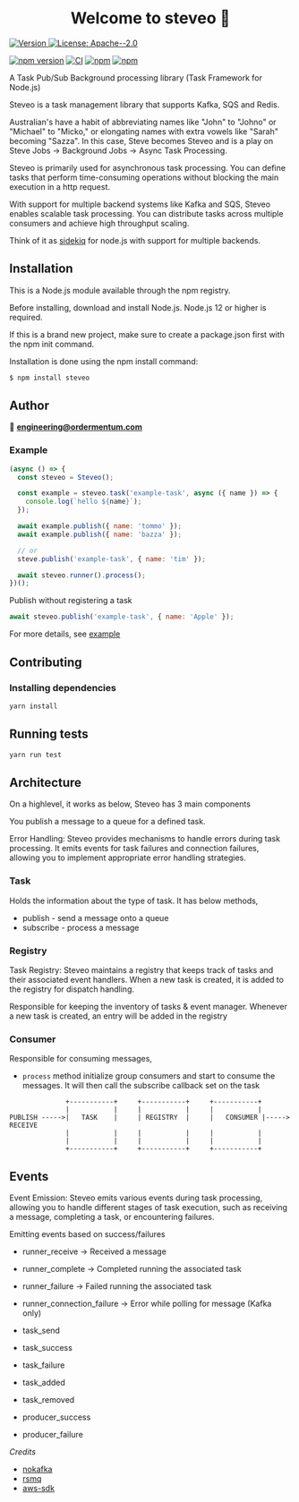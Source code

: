 <h1 align="center">Welcome to steveo 👋</h1>
<p>
  <a href="https://www.npmjs.com/package/steveo" target="_blank">
    <img alt="Version" src="https://img.shields.io/npm/v/steveo.svg">
  </a>
  <a href="#" target="_blank">
    <img alt="License: Apache--2.0" src="https://img.shields.io/badge/License-Apache--2.0-yellow.svg" />
  </a>
</p>

[![npm version](https://badge.fury.io/js/steveo.svg)](https://badge.fury.io/js/steveo)
[![CI](https://github.com/ordermentum/steveo/actions/workflows/main.yml/badge.svg?branch=develop)](https://github.com/ordermentum/steveo/actions/workflows/main.yml)
[![npm](https://img.shields.io/npm/l/steveo.svg)](https://www.npmjs.com/package/steveo)
[![npm](https://img.shields.io/npm/dt/steveo.svg)](https://www.npmjs.com/package/steveo)

A Task Pub/Sub Background processing library (Task Framework for Node.js)

Steveo is a task management library that supports Kafka, SQS and Redis.

Australian's have a habit of abbreviating names like "John" to "Johno" or "Michael" to "Micko," or elongating names with extra vowels like "Sarah" becoming "Sazza". In this case, Steve becomes Steveo and is a play on Steve Jobs -> Background Jobs -> Async Task Processing.

Steveo is primarily used for asynchronous task processing. You can define tasks that perform time-consuming operations without blocking the main execution in a http request.

With support for multiple backend systems like Kafka and SQS, Steveo enables scalable task processing. You can distribute tasks across multiple consumers and achieve high throughput scaling.

Think of it as [sidekiq](https://github.com/mperham/sidekiq) for node.js with support for multiple backends.

## Installation

This is a Node.js module available through the npm registry.

Before installing, download and install Node.js. Node.js 12 or higher is required.

If this is a brand new project, make sure to create a package.json first with the npm init command.

Installation is done using the npm install command:

```bash
$ npm install steveo
```

## Author

👤 **engineering@ordermentum.com**


### Example

```javascript
(async () => {
  const steveo = Steveo();

  const example = steveo.task('example-task', async ({ name }) => {
    console.log(`hello ${name}`);
  });

  await example.publish({ name: 'tommo' });
  await example.publish({ name: 'bazza' });

  // or
  steve.publish('example-task', { name: 'tim' });

  await steveo.runner().process();
})();
```

Publish without registering a task

```javascript
await steveo.publish('example-task', { name: 'Apple' });
```

For more details, see [example](https://github.com/ordermentum/steveo/blob/master/examples/full/README.md)


## Contributing


### Installing dependencies

```sh
yarn install
```

## Running tests

```sh
yarn run test
```


## Architecture

On a highlevel, it works as below, Steveo has 3 main components

You publish a message to a queue for a defined task.

Error Handling: Steveo provides mechanisms to handle errors during task processing. It emits events for task failures and connection failures, allowing you to implement appropriate error handling strategies.

### Task

Holds the information about the type of task. It has below methods,

- publish - send a message onto a queue
- subscribe - process a message

### Registry

Task Registry: Steveo maintains a registry that keeps track of tasks and their associated event handlers. When a new task is created, it is added to the registry for dispatch handling.

Responsible for keeping the inventory of tasks & event manager. Whenever a new task is created, an entry will be added in the registry

### Consumer

Responsible for consuming messages,

- `process` method initialize group consumers and start to consume the messages. It will then call the subscribe callback set on the task



```
              +-----------+     +-----------+     +-----------+
              |           |     |           |     |           |
PUBLISH ----->|   TASK    |     | REGISTRY  |     |   CONSUMER |-----> RECEIVE
              |           |     |           |     |           |
              |           |     |           |     |           |
              +-----------+     +-----------+     +-----------+
```

## Events

Event Emission: Steveo emits various events during task processing, allowing you to handle different stages of task execution, such as receiving a message, completing a task, or encountering failures.

Emitting events based on success/failures

- runner_receive -> Received a message
- runner_complete -> Completed running the associated task
- runner_failure -> Failed running the associated task
- runner_connection_failure -> Error while polling for message (Kafka only)

- task_send
- task_success
- task_failure
- task_added
- task_removed

- producer_success
- producer_failure

_Credits_

- [nokafka](https://github.com/oleksiyk/kafka)
- [rsmq](https://github.com/smrchy/rsmq)
- [aws-sdk](https://github.com/aws/aws-sdk-js)
